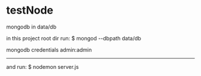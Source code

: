 # testNode

mongodb in data/db

in this project root dir run:
$ mongod --dbpath data/db

mongodb credentials
admin:admin

 ---

and run:
$ nodemon server.js